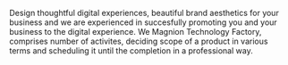 Design thoughtful digital experiences, beautiful brand aesthetics for your business and we are experienced in succesfully promoting you and your business to the digital experience. 
We Magnion Technology Factory, comprises number of activites, deciding scope of a product in various terms and scheduling it until the completion in a professional way.
